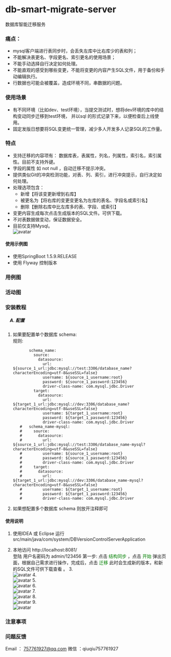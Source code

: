 # db-smart-migrate-server
数据库智能迁移服务
### 痛点：
- mysql客户端进行表同步时，会丢失左库中比右库少的表和列；
- 不能解决表更名、字段更名、索引更名的使用场景；
- 不能手动选择自行决定如何处理。
- 不能直观的感受到哪些变更，不能将变更的内容产生SQL文件，用于备份和手动编辑执行。
- 行数据也可能会被覆盖，造成环境不同，串数据的问题。
### 使用场景
- 有不同环境（比如dev、test环境），当提交测试时，想将dev环境的库中的结构变动同步迁移到test环境， 并以sql 的形式记录下来，以便检查后上线使用。
- 固定发版日想要将SQL变更统一管理，减少多人开发多人记录SQL的工作量。
### 特点
- 支持迁移的内容项有： 数据库表，表属性，列名，列属性，索引名，索引属性。目前不支持外键。
- 字段的属性 如 not null ，自动迁移不提示冲突。
- 提供类似Git的冲突检测功能，对表、列、索引，进行冲突提示，自行决定如何处理。
- 处理选项包含：
    * 新增【将该变更新增到右库】
    * 被更名为【将右库的变更变更名为左库的表名、字段名或索引名】 
    * 删除【删除右库中比左库多的表、字段、或索引】
- 变更内容生成每次点击生成版本的SQL文件。可供下载。
- 不对表数据做变动，保证数据安全。
- 目前仅支持Mysql。
<br/>![avatar](./src/desc-images/a.png)
#### 使用示例图
- 使用SpringBoot 1.5.9.RELEASE
- 使用 Flyway 控制版本

### 用例图
### 活动图
### 安装教程
##### &emsp;A. 配置
   1. 如果要配置单个数据库 schema: <br/>
       规则: 
    
        ```  name_spaces:
               schema_name: 
                 source:
                   datasource:
                     url: ${source_1_url:jdbc:mysql://test:3306/database_name?characterEncoding=utf-8&useSSL=false}
                     username: ${source_1_username:root}
                     password: ${source_1_password:123456}
                     driver-class-name: com.mysql.jdbc.Driver
                 target:
                   datasource:
                     url: ${target_1_url:jdbc:mysql://dev:3306/database_name?characterEncoding=utf-8&useSSL=false}
                     username: ${target_1_username:root}
                     password: ${target_1_password:123456}
                     driver-class-name: com.mysql.jdbc.Driver
           #   schema_name-mysql:
           #     source:
           #       datasource:
           #         url: ${source_1_url:jdbc:mysql://test:3306/database_name-mysql?characterEncoding=utf-8&useSSL=false}
           #         username: ${source_1_username:root}
           #         password: ${source_1_password:123456}
           #         driver-class-name: com.mysql.jdbc.Driver
           #     target:
           #       datasource:
           #         url: ${target_1_url:jdbc:mysql://dev:3306/database_name-mysql?characterEncoding=utf-8&useSSL=false}
           #         username: ${target_1_username:root}
           #         password: ${target_1_password:123456}
           #         driver-class-name: com.mysql.jdbc.Driver
        
        ```
        
        
2. 如果想配置多个数据库 schema   则放开注释即可


#### 使用说明

1. 使用IDEA 或 Eclipse 运行 src/main/java/com/system/DBVersionControlServerApplication <br/>
   
2. 本地访问 http://localhost:8081/<br/>
    登陆 用户名密码为 admin/123456
   第一步: 点击 <font color=#008000 >结构同步</font>   ，点击 <font color=#008000 >开始</font>  弹出页面，根据自己需求进行操作，完成后，点击 <font color=#008000 >迁移</font>
   此时会生成新的版本，和新的SQL文件可供下载查看 。
3.<br/>![avatar](./src/desc-images/a.png)
4.<br/>![avatar](./src/desc-images/b.png)
5.<br/>![avatar](./src/desc-images/c.png)
6.<br/>![avatar](./src/desc-images/d.png)
7.<br/>![avatar](./src/desc-images/e.png)
8.<br/>![avatar](./src/desc-images/f.png)
9.<br/>![avatar](./src/desc-images/g.png)


### 注意事项

### 问题反馈
 Email ： 757761927@qq.com 
 微信 ：qiuqiu757761927
